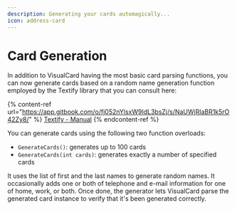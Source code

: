 ```yaml
---
description: Generating your cards automagically...
icon: address-card
---
```


# Card Generation

In addition to VisualCard having the most basic card parsing functions, you can now generate cards based on a random name generation function employed by the Textify library that you can consult here:

{% content-ref url="https://app.gitbook.com/o/fj052nYlsxW9IdL3bsZj/s/NaUWjRlaBR1k5rO42Zy8/" %}
[Textify - Manual](https://app.gitbook.com/o/fj052nYlsxW9IdL3bsZj/s/NaUWjRlaBR1k5rO42Zy8/)
{% endcontent-ref %}

You can generate cards using the following two function overloads:

* `GenerateCards()`: generates up to 100 cards
* `GenerateCards(int cards)`: generates exactly a number of specified cards

It uses the list of first and the last names to generate random names. It occasionally adds one or both of telephone and e-mail information for one of home, work, or both. Once done, the generator lets VisualCard parse the generated card instance to verify that it's been generated correctly.
